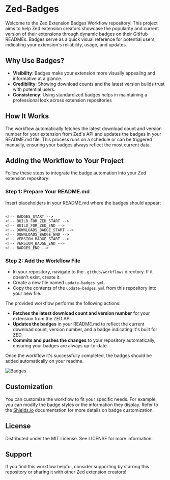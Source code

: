 # Zed-Badges

Welcome to the Zed Extension Badges Workflow repository! This project aims to help Zed extension creators showcase the popularity and current version of their extensions through dynamic badges on their GitHub READMEs. Badges serve as a quick visual reference for potential users, indicating your extension's reliability, usage, and updates.

## Why Use Badges?
- <b>Visibility</b>: Badges make your extension more visually appealing and informative at a glance.
- <b>Credibility</b>: Showing download counts and the latest version builds trust with potential users.
- <b>Consistency</b>: Using standardized badges helps in maintaining a professional look across extension repositories

## How It Works
The workflow automatically fetches the latest download count and version number for your extension from Zed's API and updates the badges in your README.md file. This process runs on a schedule or can be triggered manually, ensuring your badges always reflect the most current data.


## Adding the Workflow to Your Project

Follow these steps to integrate the badge automation into your Zed extension repository:

### Step 1: Prepare Your README.md
Insert placeholders in your README.md where the badges should appear:

```

<!-- BADGES_START -->
<!-- BUILD_FOR_ZED_START -->
<!-- BUILD_FOR_ZED_END -->
<!-- DOWNLOADS_BADGE_START -->
<!-- DOWNLOADS_BADGE_END -->
<!-- VERSION_BADGE_START -->
<!-- VERSION_BADGE_END -->
<!-- BADGES_END -->

```

### Step 2: Add the Workflow File
 - In your repository, navigate to the `.github/workflows` directory. If it doesn't exist, create it.
 - Create a new file named `update-badges.yml`.
 - Copy the contents of the `update-badges.yml` from this repository into your new file.

 The provided workflow performs the following actions:
 - <b>Fetches the latest download count and version number</b> for your extension from the ZED API.
 - <b>Updates the badges</b> in your README.md to reflect the current download count, version number, and a badge indicating it's built for ZED.
- <b>Commits and pushes the changes</b> to your repository automatically, ensuring your badges are always up-to-date.

Once the workflow it's successfully completed, the badges should be added automatically on your readme.

![Badges](https://i.ibb.co/zFxytwL/Screenshot-2024-02-28-at-1-48-30-AM.png)


## Customization
You can customize the workflow to fit your specific needs. For example, you can modify the badge styles or the information they display. Refer to the [Shields.io](Shields.io) documentation for more details on badge customization.


## License
Distributed under the MIT License. See LICENSE for more information.

## Support
If you find this workflow helpful, consider supporting by starring this repository or sharing it with other Zed extension creators!
